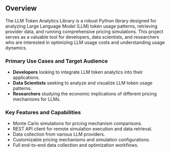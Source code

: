 ## Overview
The LLM Token Analytics Library is a robust Python library designed for analyzing Large Language Model (LLM) token usage patterns, retrieving provider data, and running comprehensive pricing simulations. This project serves as a valuable tool for developers, data scientists, and researchers who are interested in optimizing LLM usage costs and understanding usage dynamics.

### Primary Use Cases and Target Audience
- **Developers** looking to integrate LLM token analytics into their applications.
- **Data Scientists** seeking to analyze and visualize LLM token usage patterns.
- **Researchers** studying the economic implications of different pricing mechanisms for LLMs.

### Key Features and Capabilities
- Monte Carlo simulations for pricing mechanism comparisons.
- REST API client for remote simulation execution and data retrieval.
- Data collection from various LLM providers.
- Customizable pricing mechanisms and simulation configurations.
- Full end-to-end data collection and optimization workflows.
